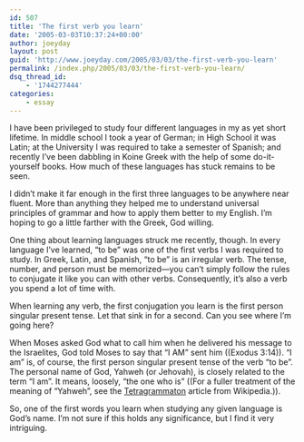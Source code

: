 ```yaml
---
id: 507
title: 'The first verb you learn'
date: '2005-03-03T10:37:24+00:00'
author: joeyday
layout: post
guid: 'http://www.joeyday.com/2005/03/03/the-first-verb-you-learn'
permalink: /index.php/2005/03/03/the-first-verb-you-learn/
dsq_thread_id:
    - '1744277444'
categories:
    - essay
---
```


I have been privileged to study four different languages in my as yet short lifetime. In middle school I took a year of German; in High School it was Latin; at the University I was required to take a semester of Spanish; and recently I’ve been dabbling in Koine Greek with the help of some do-it-yourself books. How much of these languages has stuck remains to be seen.

I didn’t make it far enough in the first three languages to be anywhere near fluent. More than anything they helped me to understand universal principles of grammar and how to apply them better to my English. I’m hoping to go a little farther with the Greek, God willing.

One thing about learning languages struck me recently, though. In every language I’ve learned, “to be” was one of the first verbs I was required to study. In Greek, Latin, and Spanish, “to be” is an irregular verb. The tense, number, and person must be memorized—you can’t simply follow the rules to conjugate it like you can with other verbs. Consequently, it’s also a verb you spend a lot of time with.

When learning any verb, the first conjugation you learn is the first person singular present tense. Let that sink in for a second. Can you see where I’m going here?

When Moses asked God what to call him when he delivered his message to the Israelites, God told Moses to say that “I AM” sent him ((Exodus 3:14)). “I am” is, of course, the first person singular present tense of the verb “to be”. The personal name of God, Yahweh (or Jehovah), is closely related to the term “I am”. It means, loosely, “the one who is” ((For a fuller treatment of the meaning of “Yahweh”, see the [Tetragrammaton](http://en.wikipedia.org/wiki/Tetragrammaton#Meaning) article from Wikipedia.)).

So, one of the first words you learn when studying any given language is God’s name. I’m not sure if this holds any significance, but I find it very intriguing.